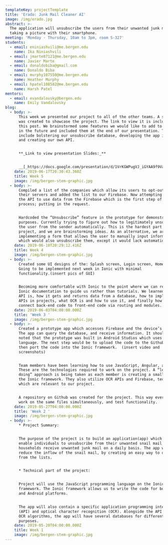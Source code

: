 ```yaml
---
templateKey: projectTemplate
title: 'Erado: Junk Mail Cleaner AI'
image: /img/erado.jpg
abstract: >-
  The application will unsubscribe the users from their unwanted junk mail by
  taking a picture with their smartphone.
meeting: 'Monday - Thursday, 10am to 3pm, room S-327'
students:
  - email: eniniashvili@me.bergen.edu
    name: Ika Niniashvili
  - email: jmarte87121@me.bergen.edu
    name: Javier Marte
  - email: donaldobiba@gmail.com
    name: Donaldo Biba
  - email: murphy107550@me.bergen.edu
    name: Heather Murphy
  - email: hpatel108582@me.bergen.edu
    name: Harsh Patel
mentors:
  - email: evandalovsky@bergen.edu
    name: Emily Vandalovsky
blog:
  - body: >-
      This week we presented our project to all of the other teams. A slide-show
      was created to showcase the project. The link to view it is included in
      this post. We brainstormed some features we would like to add to the app
      in the future and included them at the end of our presentation. These
      include bolstering our unsubscribe database, developing the app in Ionic,
      and creating our own API.


      **_Link to view presentation Slides:_**


      __[_https://docs.google.com/presentation/d/1VrKGWPugVJ_iGYAA9f9ValCkJEt7vDiNRGMbCAzRtoA/edit?usp=sharing_](https://docs.google.com/presentation/d/1VrKGWPugVJ_iGYAA9f9ValCkJEt7vDiNRGMbCAzRtoA/edit?usp=sharing)__
    date: 2019-06-17T20:30:43.360Z
    title: Week 5
    image: /img/bergen-stem-graphic.jpg
  - body: >-
      Compiled a list of the companies which allow its users to opt-out from
      their servers and added the list to our Firebase. Now attempting to link
      the API to use data from the Firebase which is the first step of the
      process; putting in the request. 


      Hardcoded the “Unsubscribe” feature in the prototype for demonstration
      purposes. Currently trying to figure out how to legitimately unsubscribe
      the user from the sender automatically. This is the hardest part of the
      project, and we are brainstorming ideas. As an alternative, we are also
      implementing a form that allows the user to manually input information
      which would also unsubscribe them, except it would lack automation.
    date: 2019-06-10T20:29:12.416Z
    title: Week 4
    image: /img/bergen-stem-graphic.jpg
  - body: >-
      Created some UI designs of the: Splash screen, Login screen, Home screen.
      Going to be implemented next week in Ionic with minimal
      functionality.(insert pics of GUI)


      Becoming more comfortable with Ionic to the point where we can rely on the
      Ionic documentation to guide us rather than tutorials. We learned what an
      API is, how it gets and returns data from a database, how to implement
      APIs in projects, what OCR is and how to use it, and finally how to
      connect back-end code to front-end code via routing and modules.
    date: 2019-06-03T04:00:00.000Z
    title: 'Week 3 '
    image: /img/bergen-stem-graphic.jpg
  - body: >-
      Created a prototype app which accesses Firebase and the device’s camera.
      The app can query the database, and receive information. It should be
      noted that the prototype was built in Android Studios which uses the Java
      language. The next step would be to upload the code to the Github repo and
      then port the code into the Ionic framework.  (insert video and
      screenshots)


      Team members have been learning how to use JavaScript, Angular, and Ionic.
      These are the technologies required to work on the project. A “learn by
      doing” approach is being taken as each member is creating a small app on
      the Ionic framework. They also utilize OCR APIs and Firebase, technologies
      which are relevant to our project.


      A repository on Github was created for the project. This way everyone can
      work on the same files simultaneously, and test functionality.
    date: 2019-05-27T04:00:00.000Z
    title: 'Week 2 '
    image: /img/bergen-stem-graphic.jpg
  - body: >-
      * Project Summary:


      The purpose of the project is to build an application(app) which will
      enable individuals to unsubscribe from their unwanted snail mail. U.S
      households receive unwanted junk mail on a daily basis. The app will help
      reduce the inflow of the snail mail, by creating an easy way to opt-out
      from the lists. 


      * Technical part of the project:


      Project will use the JavaScript programming language on the Ionic
      framework. The Ionic framework allows us to write the code for both IOS
      and Android platforms.


      The app will also contain a specific application programming interface
      (API) and optical character recognition (OCR). Alongside the API and the
      OCR algorithms, the app will have several databases for different
      purposes.
    date: 2019-05-20T04:00:00.000Z
    title: Week 1
    image: /img/bergen-stem-graphic.jpg
---
```


